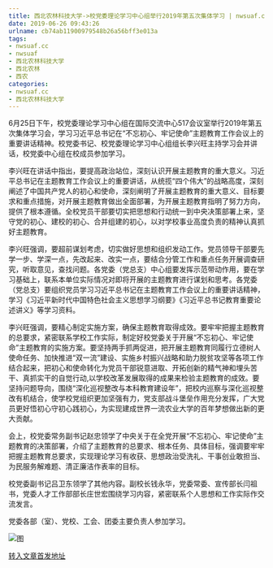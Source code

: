 ```yaml
---
title: 西北农林科技大学->校党委理论学习中心组举行2019年第五次集体学习 | nwsuaf.cc
date: 2019-06-26 09:43:26
urlname: cb74ab11900979548b26a56bff3e013a
tags: 
- nwsuaf.cc
- nwsuaf
- 西北农林科技大学
- 西北农林
- 西农
categories:
- nwsuaf.cc
- 西北农林科技大学
---
```



6月25日下午，校党委理论学习中心组在国际交流中心517会议室举行2019年第五次集体学习会，学习习近平总书记在“不忘初心、牢记使命”主题教育工作会议上的重要讲话精神。校党委书记、校党委理论学习中心组组长李兴旺主持学习会并讲话，校党委中心组在校成员参加学习。

李兴旺在讲话中指出，要提高政治站位，深刻认识开展主题教育的重大意义。习近平总书记在主题教育工作会议上的重要讲话，从统揽“四个伟大”的战略高度，深刻阐述了中国共产党人的初心和使命，深刻阐明了开展主题教育的重大意义、目标要求和重点措施，对开展主题教育做出全面部署，为开展主题教育指明了努力方向，提供了根本遵循。全校党员干部要切实把思想和行动统一到中央决策部署上来，坚守党的初心、建校的初心、合并组建的初心，以对学校事业高度负责的精神认真抓好主题教育。

李兴旺强调，要超前谋划考虑，切实做好思想和组织发动工作。党员领导干部要先学一步、学深一点，先改起来、改实一点，要结合分管工作和重点任务开展调查研究，听取意见，查找问题。各党委（党总支）中心组要发挥示范带动作用，要在学习基础上，联系本单位实际情况对即将开展的主题教育进行谋划和思考。各党委（党总支）要组织党员学习习近平总书记在主题教育工作会议上的重要讲话精神，学习《习近平新时代中国特色社会主义思想学习纲要》《习近平总书记教育重要论述讲义》等学习资料。

李兴旺强调，要精心制定实施方案，确保主题教育取得成效。要牢牢把握主题教育的总要求，紧密联系学校工作实际，制定好校党委关于开展“不忘初心、牢记使命”主题教育的实施方案。要坚持两手抓两促进，把开展主题教育同履行立德树人使命任务、加快推进“双一流”建设、实施乡村振兴战略和助力脱贫攻坚等各项工作结合起来，把初心和使命转化为党员干部锐意进取、开拓创新的精气神和埋头苦干、真抓实干的自觉行动,以学校改革发展取得的成果来检验主题教育的成效。要坚持问题导向，围绕“深化巡视整改与本科教育建设年”，把校内巡察与深化巡视整改有机结合，使学校党组织更加坚强有力，党支部战斗堡垒作用充分发挥，广大党员更好悟初心守初心践初心，为实现建成世界一流农业大学的百年梦想做出新的更大贡献。

会上，校党委常务副书记赵忠领学了中央关于在全党开展“不忘初心、牢记使命”主题教育的决策部署，介绍了主题教育的总要求、根本任务、具体目标，强调要牢牢把握主题教育总要求，实现理论学习有收获、思想政治受洗礼、干事创业敢担当、为民服务解难题、清正廉洁作表率的目标。

校党委副书记吕卫东领学了其他内容。副校长钱永华，党委常委、宣传部长闫祖书，党委人才工作部部长庄世宏围绕学习内容，紧密联系个人思想和工作实际作交流发言。

党委各部（室）、党校、工会、团委主要负责人参加学习。



![图](https://news.nwsuaf.edu.cn/images/content/2019-06/20190626084847951721.jpg)

[转入文章首发地址](https://news.nwsuaf.edu.cn/xnxw/90555.htm)